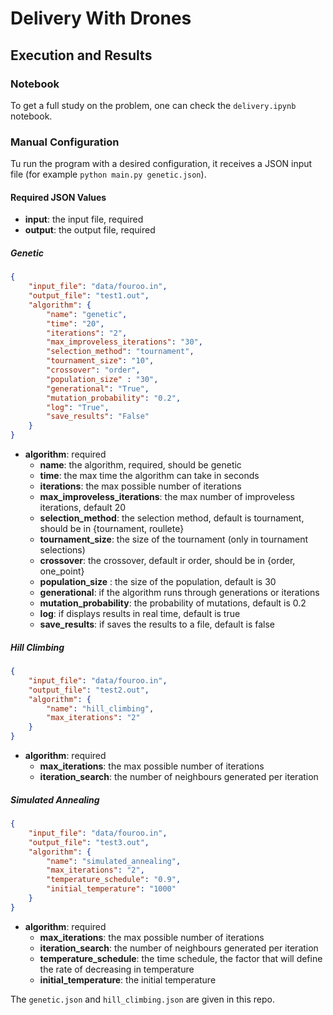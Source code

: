 # Delivery With Drones

## Execution and Results

### Notebook

To get a full study on the problem, one can check the `delivery.ipynb` notebook.

### Manual Configuration

Tu run the program with a desired configuration, it receives a JSON input file (for example `python main.py genetic.json`).

#### Required JSON Values

- **input**: the input file, required
- **output**: the output file, required

##### Genetic

```json
{
    "input_file": "data/fouroo.in",
    "output_file": "test1.out",
    "algorithm": {
        "name": "genetic",
        "time": "20",
        "iterations": "2",
        "max_improveless_iterations": "30",
        "selection_method": "tournament",
        "tournament_size": "10",
        "crossover": "order",
        "population_size" : "30",
        "generational": "True",
        "mutation_probability": "0.2",
        "log": "True",
        "save_results": "False"
    }
}
```

- **algorithm**: required
    - **name**: the algorithm, required, should be genetic
    - **time**: the max time the algorithm can take in seconds
    - **iterations**: the max possible number of iterations
    - **max_improveless_iterations**: the max number of improveless iterations, default 20
    - **selection_method**: the selection method, default is tournament, should be in {tournament, roullete}
    - **tournament_size**: the size of the tournament (only in tournament selections)
    - **crossover**: the crossover, default ir order, should be in {order, one_point}
    - **population_size** : the size of the population, default is 30
    - **generational**: if the algorithm runs through generations or iterations
    - **mutation_probability**: the probability of mutations, default is 0.2
    - **log**: if displays results in real time, default is true
    - **save_results**: if saves the results to a file, default is false

##### Hill Climbing

```json
{
    "input_file": "data/fouroo.in",
    "output_file": "test2.out",
    "algorithm": {
        "name": "hill_climbing",
        "max_iterations": "2"
    }
}
```

- **algorithm**: required
    - **max_iterations**: the max possible number of iterations
    - **iteration_search**: the number of neighbours generated per iteration

##### Simulated Annealing

```json
{
    "input_file": "data/fouroo.in",
    "output_file": "test3.out",
    "algorithm": {
        "name": "simulated_annealing",
        "max_iterations": "2",
        "temperature_schedule": "0.9",
        "initial_temperature": "1000"
    }
}
```

- **algorithm**: required
    - **max_iterations**: the max possible number of iterations
    - **iteration_search**: the number of neighbours generated per iteration
    - **temperature_schedule**: the time schedule, the factor that will define the rate of decreasing in temperature
    - **initial_temperature**: the initial temperature

The `genetic.json` and `hill_climbing.json` are given in this repo.
